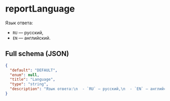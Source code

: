 # reportLanguage

Язык ответа:
  - `RU` — русский,
  - `EN` — английский.


## Full schema (JSON)
```json
{
  "default": "DEFAULT",
  "enum": null,
  "title": "Language",
  "type": "string",
  "description": "Язык ответа:\n  - `RU` — русский,\n  - `EN` — английский.\n"
}
```
